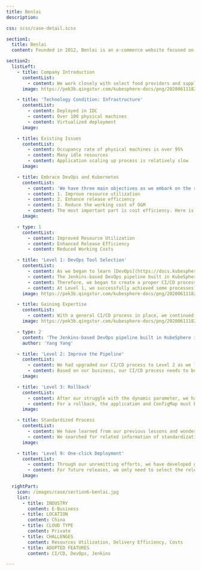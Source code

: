 ```yaml
---
title: Benlai
description:

css: scss/case-detail.scss

section1:
  title: Benlai
  content: Founded in 2012, Benlai is an e-commerce website focused on food, including fruits and vegetables.

section2:
  listLeft:
    - title: Company Introduction
      contentList:
        - content: We work closely with select food providers and supply bases. We are committed to improving food safety in China as we strive to provide cold chain delivery services and direct home delivery services from our bases. This is how we work to become a quality food provider in China.
      image: https://pek3b.qingstor.com/kubesphere-docs/png/20200611182545.png

    - title: 'Technology Condition: Infrastructure'
      contentList:
        - content: Deployed in IDC
        - content: Over 100 physical machines
        - content: Virtualized deployment
      image:

    - title: Existing Issues
      contentList:
        - content: Occupancy rate of physical machines is over 95%
        - content: Many idle resources
        - content: Application scaling up process is relatively slow
      image:

    - title: Embrace DevOps and Kubernetes
      contentList:
        - content: 'We have three main objectives as we embark on the road of DevOps:'
        - content: 1. Improve resource utilization
        - content: 2. Enhance release efficiency
        - content: 3. Reduce the working cost of O&M
        - content: The most important part is cost efficiency. Here is how we work to update our business toward DevOps.
      image:

    - type: 1
      contentList:
        - content: Improved Resource Utilization
        - content: Enhanced Release Efficiency
        - content: Reduced Working Costs

    - title: 'Level 1: DevOps Tool Selection'
      contentList:
        - content: As we began to learn [DevOps](https://docs.kubesphere-carryon.top/devops/), an open-source platform KubeSphere had come to our awareness. KubeSphere is an [enterprise-grade container platform](https://docs.kubesphere-carryon.top/) built on Kubernetes with applications as its kernel. It supports multiple business scenarios, including agile development and automated O&M, DevOps, microservices governance, grayscale release, multi-tenant management, monitoring and alerting, log query and collection, application store, storage management and network management.
        - content: The Jenkins-based DevOps pipeline built in KubeSphere is very appropriate for us to use as it provides all necessary cloud native tools across the whole ecosystem for O&M.
        - content: Therefore, we began to create a proper CI/CD process by learning the operation, grammar and plugins related to KubeSphere and Jenkins. With the support of KubeSphere container platform, our level 1 CI/CD process had taken shape.
        - content: At Level 1, we successfully achieved some processes, such as code pulling, application programming, pushing images to a local repository and deploying them to a Kubernetes cluster.
      image: https://pek3b.qingstor.com/kubesphere-docs/png/20200611182621.png

    - title: Gaining Expertise
      contentList:
        - content: With a general CI/CD process in place, we continued to work on the pipeline. For example, we succeeded in the dynamical generation of application information after we studied how to customize a Jenkins pipeline. A large part of the reason why Jenkins becomes a major enterprise-grade CI/CD application is that it features an abundant plugin ecosystem. This has driven us to continue to work on Jenkins plugins, achieving a series of processes in the pipeline, such as FTP uploading, dynamic deployment of ConfigMap with commands and storage deployment.
      image: https://pek3b.qingstor.com/kubesphere-docs/png/20200611182839.png

    - type: 2
      content: 'The Jenkins-based DevOps pipeline built in KubeSphere is very appropriate for us to use as it provides all necessary cloud native tools across the whole ecosystem for O&M.'
      author: 'Yang Yang'

    - title: 'Level 2: Improve the Pipeline'
      contentList:
        - content: We had upgraded our CI/CD process to Level 2 as we learned more about the Jenkinsfile grammar and plugins. We added more elements in the pipeline, such as configuration deployment, storage deployment and CND uploading.
        - content: Based on our business, our CI/CD process needs to be divided into varied types for release with different parameters for each type. At the beginning, we tried to use “when” first followed by “Input” to provide different parameters. However, the running order did not come the way we expected. Alternatively, we were aware of another kind of Input grammar to serve as a perfect solution to our issue.
      image:

    - title: 'Level 3: Rollback'
      contentList:
        - content: After our struggle with the dynamic parameter, we had upgraded our CI/CD process to Level 3 where dynamic parameters could be generated for different types of tasks.
        - content: For a rollback, the application and ConfigMap must both be included in the rollback while the ConfigMap version controlling feature is not supported in Kubernetes, which poses a great challenge for management. In this connection, we have to acquire the ConfigMap from the configuration center every time an application is released. When a ConfigMap is generated, the version number will be added following its name. This is how we work to perform a rollback for both the application and ConfigMap.
      image:

    - title: Standardized Process
      contentList:
        - content: We have learned from our previous lessons and wondered whether we can standardize the whole process once we have a well-placed CI/CD process. That means all applications can go through the same process before they are released. This serves as a more efficient way than to write the CI/CD process into the pipeline of every application. This is because it will be quite difficult to change the process of various applications once the CI/CD process needs to be modified.
        - content: We searched for related information of standardization and finally found Shared Libraries of Jenkins, which helped us to divide the CI/CD process into two parts. Now, we only need to input parameters in the Jenkins pipeline of each application and call the method to execute the process. What’s more, the code of the Jenkins pipeline for each application has decreased from over 500 lines to less than 30 lines.
      image:

    - title: 'Level 9: One-click Deployment'
      contentList:
        - content: Through our unremitting efforts, we have developed great expertise all the way up to Level 9, as the CI/CD process sees a considerable improvement.
        - content: For future releases, we only need to select the release type and environment and perhaps a cup of coffee ☕️, waiting for the service to be released by KubeSphere all with one click.
      image:

  rightPart:
    icon: /images/case/section6-benlai.jpg
    list:
      - title: INDUSTRY
        content: E-Business
      - title: LOCATION
        content: China
      - title: CLOUD TYPE
        content: Private
      - title: CHALLENGES
        content: Resources Utilization, Delivery Efficiency, Costs
      - title: ADOPTED FEATURES
        content: CI/CD, DevOps, Jenkins

---
```

